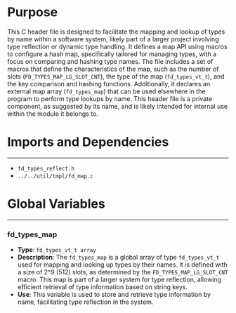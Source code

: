 # Purpose
This C header file is designed to facilitate the mapping and lookup of types by name within a software system, likely part of a larger project involving type reflection or dynamic type handling. It defines a map API using macros to configure a hash map, specifically tailored for managing types, with a focus on comparing and hashing type names. The file includes a set of macros that define the characteristics of the map, such as the number of slots (`FD_TYPES_MAP_LG_SLOT_CNT`), the type of the map (`fd_types_vt_t`), and the key comparison and hashing functions. Additionally, it declares an external map array (`fd_types_map`) that can be used elsewhere in the program to perform type lookups by name. This header file is a private component, as suggested by its name, and is likely intended for internal use within the module it belongs to.
# Imports and Dependencies

---
- `fd_types_reflect.h`
- `../../util/tmpl/fd_map.c`


# Global Variables

---
### fd\_types\_map
- **Type**: `fd_types_vt_t array`
- **Description**: The `fd_types_map` is a global array of type `fd_types_vt_t` used for mapping and looking up types by their names. It is defined with a size of 2^9 (512) slots, as determined by the `FD_TYPES_MAP_LG_SLOT_CNT` macro. This map is part of a larger system for type reflection, allowing efficient retrieval of type information based on string keys.
- **Use**: This variable is used to store and retrieve type information by name, facilitating type reflection in the system.


